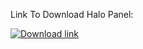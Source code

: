 Link To Download Halo Panel:

<!-- BEGIN LATEST DOWNLOAD BUTTON -->
[![Download link](https://custom-icon-badges.herokuapp.com/badge/-Download-blue?style=for-the-badge&logo=download&logoColor=white "Download zip")](https://drive.google.com/file/d/1qfPq4W6Uk4pjfZexNf38C6CYsnFnXrfc/view?usp=sharing)
<!-- END LATEST DOWNLOAD BUTTON -->
